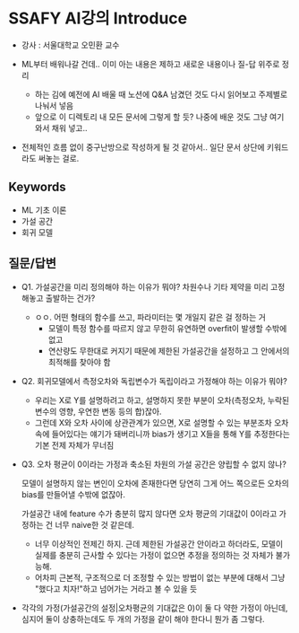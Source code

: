# SSAFY AI강의 Introduce

- 강사 : 서울대학교 오민환 교수
- ML부터 배워나갈 건데.. 이미 아는 내용은 제하고 새로운 내용이나 질-답 위주로 정리
  - 하는 김에 예전에 AI 배울 때 노션에 Q&A 남겼던 것도 다시 읽어보고 주제별로 나눠서 넣음
  - 앞으로 이 디렉토리 내 모든 문서에 그렇게 할 듯? 나중에 배운 것도 그냥 여기 와서 채워 넣고..

- 전체적인 흐름 없이 중구난방으로 작성하게 될 것 같아서.. 일단 문서 상단에 키워드라도 써놓는 걸로.



## Keywords

- ML 기초 이론
- 가설 공간
- 회귀 모델



## 질문/답변

- Q1. 가설공간을 미리 정의해야 하는 이유가 뭐야? 차원수나 기타 제약을 미리 고정해놓고 출발하는 건가?
  - ㅇㅇ. 어떤 형태의 함수를 쓰고, 파라미터는 몇 개일지 같은 걸 정하는 거
    - 모델이 특정 함수를 따르지 않고 무한히 유연하면 overfit이 발생할 수밖에 없고
    - 연산량도 무한대로 커지기 때문에 제한된 가설공간을 설정하고 그 안에서의 최적해를 찾아야 함
- Q2. 회귀모델에서 측정오차와 독립변수가 독립이라고 가정해야 하는 이유가 뭐야?
  - 우리는 X로 Y를 설명하려고 하고, 설명하지 못한 부분이 오차(측정오차, 누락된 변수의 영향, 우연한 변동 등의 합)잖아.
  - 그런데 X와 오차 사이에 상관관계가 있으면, X로 설명할 수 있는 부분조차 오차 속에 들어있다는 얘기가 돼버리니까 bias가 생기고 X들을 통해 Y를 추정한다는 기본 전제 자체가 무너짐

- Q3. 오차 평균이 0이라는 가정과 축소된 차원의 가설 공간은 양립할 수 없지 않나?

  모델이 설명하지 않는 변인이 오차에 존재한다면 당연히 그게 어느 쪽으로든 오차의 bias를 만들어낼 수밖에 없잖아.

  가설공간 내에 feature 수가 충분히 많지 않다면 오차 평균의 기대값이 0이라고 가정하는 건 너무 naive한 것 같은데.

  - 너무 이상적인 전제긴 하지. 근데 제한된 가설공간 안이라고 하더라도, 모델이 실제를 충분히 근사할 수 있다는 가정이 없으면 추정을 정의하는 것 자체가 불가능해.
  - 어차피 근본적, 구조적으로 더 조정할 수 있는 방법이 없는 부분에 대해서 그냥 "했다고 치자!"하고 넘어가는 거라고 볼 수 있을 듯

- 각각의 가정(가설공간의 설정|오차평균의 기대값은 0)이 둘 다 약한 가정이 아닌데, 심지어 둘이 상충하는데도 두 개의 가정을 같이 해야 한다니 뭔가 좀 그렇다.